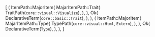[
    (
        ItemPath::MajorItem(
            MajarItemPath::Trait(
                TraitPath(`core::visual::Visualize`),
            ),
        ),
        Ok(
            DeclarativeTerm(`core::basic::Trait`),
        ),
    ),
    (
        ItemPath::MajorItem(
            MajarItemPath::Type(
                TypePath(`core::visual::Html`, `Extern`),
            ),
        ),
        Ok(
            DeclarativeTerm(`Type`),
        ),
    ),
]
